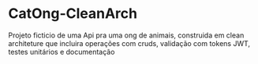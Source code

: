 # CatOng-CleanArch

Projeto ficticio de uma Api pra uma ong de animais, construida em clean architeture que incluira operações com cruds, validação com tokens JWT, testes unitários e documentação
